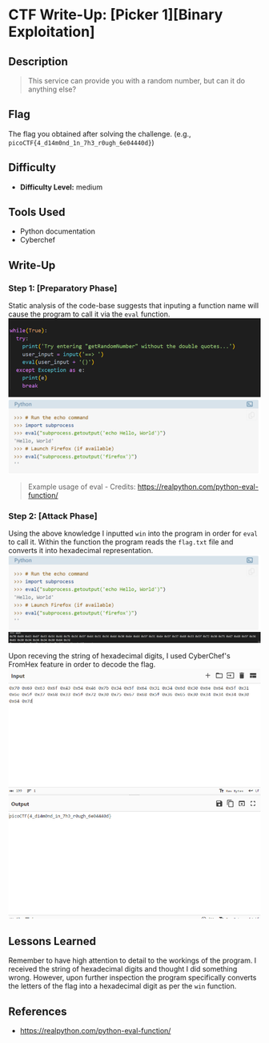# CTF Write-Up: [Picker 1][Binary Exploitation]

## Description
>This service can provide you with a random number, but can it do anything else?

## Flag
The flag you obtained after solving the challenge. (e.g., `picoCTF{4_d14m0nd_1n_7h3_r0ugh_6e04440d}`)

## Difficulty
- **Difficulty Level:** medium

## Tools Used
- Python documentation
- Cyberchef

## Write-Up

### Step 1: [Preparatory Phase]
Static analysis of the code-base suggests that inputing a function name will cause the program to call it via the `eval` function.
 ![alt text](images/image-1.png)
![alt text](images/image.png)
> Example usage of eval - Credits: https://realpython.com/python-eval-function/ 
### Step 2: [Attack Phase]
Using the above knowledge I inputted `win` into the program in order for `eval` to call it. Within the function the program reads the `flag.txt` file and converts it into hexadecimal representation.
 ![alt text](images/image.png)
 ![alt text](images/image-2.png)
 
 Upon receving the string of hexadecimal digits, I used CyberChef's FromHex feature in order to decode the flag. 
 ![alt text](images/image-3.png)

## Lessons Learned
Remember to have high attention to detail to the workings of the program. I received the string of hexadecimal digits and thought I did something wrong. However, upon further inspection the program specifically converts the letters of the flag into a hexadecimal digit as per the `win` function.

## References
- https://realpython.com/python-eval-function/

